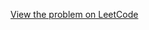 [View the problem on LeetCode](https://leetcode.com/problems/missing-number-in-arithmetic-progression/)

